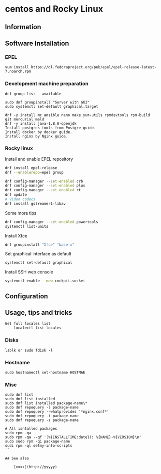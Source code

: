 # centos and Rocky Linux

## Information

## Software Installation

### EPEL

    yum install https://dl.fedoraproject.org/pub/epel/epel-release-latest-7.noarch.rpm

### Development machine preparation

    dnf group list --available

    sudo dnf groupinstall "Server with GUI"
    sudo systemctl set-default graphical.target

    dnf -y install mc ansible nano make yum-utils rpmdevtools rpm-build git mercurial meld
    dnf -y install java-1.8.0-openjdk
    Install postgres tools from Postgre guide.
    Install docker by docker guide.
    Install nginx by Nginx guide.

### Rocky linux

Install and enable EPEL repository

```sh
dnf install epel-release
dnf --enablerepo=epel group

dnf config-manager --set-enabled crb
dnf config-manager --set-enabled plus
dnf config-manager --set-enabled rt
dnf update
# Video codecs
dnf install gstreamer1-libav
```

Some more tips

```sh
dnf config-manager --set-enabled powertools
systemctl list-units
```

Install Xfce

```sh
dnf groupinstall "Xfce" "base-x"
```

Set graphical interface as default

```sh
systemctl set-default graphical
```

Install SSH web console

```sh
systemctl enable --now cockpit.socket
```

## Configuration

## Usage, tips and tricks

    Get full locales list
        localectl list-locales

### Disks

    lsblk or sudo fdisk -l

### Hostname

    sudo hostnamectl set-hostname HOSTNAE

### Misc

```shell
sudo dnf list
sudo dnf list installed
sudo dnf list installed package-name\*
sudo dnf repoquery -l package-name
sudo dnf repoquery --whatprovides '*nginx.conf*'
sudo dnf repoquery -i package-name
sudo dnf repoquery -s package-name

# All isntalled packages
sudo rpm -qa
sudo rpm -qa --qf '(%{INSTALLTIME:date}): %{NAME}-%{VERSION}\n'
sudo sudo rpm -qi package-name
sudi rpm -ql setmy-info-scripts
``

## See also

    [xxxx](http://yyyyy)
